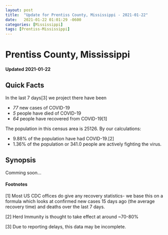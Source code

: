```yaml
---
layout: post
title:  "Update for Prentiss County, Mississippi - 2021-01-22"
date:   2021-01-22 01:01:29 -0600
categories: [Mississippi]
tags: [Prentiss-Mississippi]
---
```


# Prentiss County, Mississippi
#### Updated 2021-01-22

## Quick Facts

In the last 7 days[3] we project there have been
- *77* new cases of COVID-19
- *5* people have died of COVID-19
- *64* people have recovered from COVID-19[1]

The population in this census area is 25126. By our calculations:
- 9.88% of the population have had COVID-19.[2]
- 1.36% of the population or 341.0 people are actively fighting the virus.

## Synopsis

Comming soon...


#### Footnotes

[1] Most US CDC offices do give any recovery statistics- we base this on a formula which looks at confirmed new cases
15 days ago (the average recovery time) and deaths over the last 7 days.

[2] Herd Immunity is thought to take effect at around ~70-80%

[3] Due to reporting delays, this data may be incomplete.
 
    